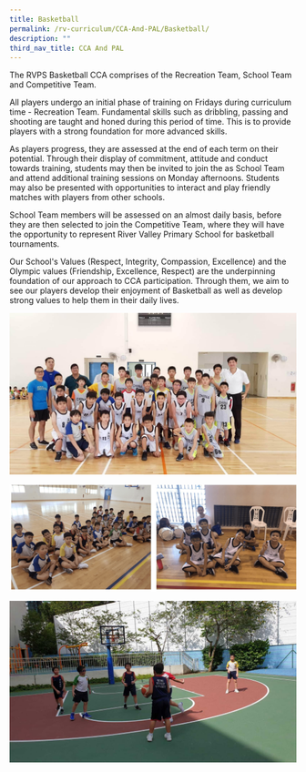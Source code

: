 ```yaml
---
title: Basketball
permalink: /rv-curriculum/CCA-And-PAL/Basketball/
description: ""
third_nav_title: CCA And PAL
---
```

  
The RVPS Basketball CCA comprises of the Recreation Team, School Team and Competitive Team.

All players undergo an initial phase of training on Fridays during curriculum time - Recreation Team. Fundamental skills such as dribbling, passing and shooting are taught and honed during this period of time. This is to provide players with a strong foundation for more advanced skills.

As players progress, they are assessed at the end of each term on their potential. Through their display of commitment, attitude and conduct towards training, students may then be invited to join the as School Team and attend additional training sessions on Monday afternoons. Students may also be presented with opportunities to interact and play friendly matches with players from other schools.

School Team members will be assessed on an almost daily basis, before they are then selected to join the Competitive Team, where they will have the opportunity to represent River Valley Primary School for basketball tournaments.  
  
Our School's Values (Respect, Integrity, Compassion, Excellence) and the Olympic values (Friendship, Excellence, Respect) are the underpinning foundation of our approach to CCA participation. Through them, we aim to see our players develop their enjoyment of Basketball as well as develop strong values to help them in their daily lives.

![](/images/RV%20Curriculum/CCA%20and%20PAL/Basketball/q1.jpg)

![](/images/RV%20Curriculum/CCA%20and%20PAL/Basketball/photo_6235498026902859973_w.png)

![](/images/RV%20Curriculum/CCA%20and%20PAL/Basketball/q3.jpg)